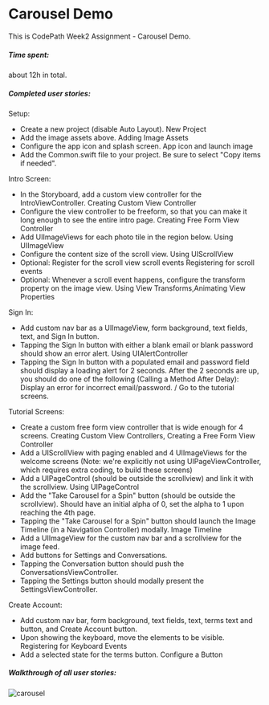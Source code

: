 # Carousel Demo

This is CodePath Week2 Assignment - Carousel Demo. 

##### Time spent: 
about 12h in total.

##### Completed user stories:
Setup:
- Create a new project (disable Auto Layout). New Project
- Add the image assets above. Adding Image Assets
- Configure the app icon and splash screen. App icon and launch image
- Add the Common.swift file to your project. Be sure to select "Copy items if needed".

Intro Screen:
- In the Storyboard, add a custom view controller for the IntroViewController. Creating Custom View Controller
- Configure the view controller to be freeform, so that you can make it long enough to see the entire intro page. Creating Free Form View Controller
- Add UIImageViews for each photo tile in the region below. Using UIImageView
- Configure the content size of the scroll view. Using UIScrollView
- Optional: Register for the scroll view scroll events Registering for scroll events
- Optional: Whenever a scroll event happens, configure the transform property on the image view. Using View Transforms,Animating View Properties

Sign In:
- Add custom nav bar as a UIImageView, form background, text fields, text, and Sign In button.
- Tapping the Sign In button with either a blank email or blank password should show an error alert. Using UIAlertController
- Tapping the Sign In button with a populated email and password field should display a loading alert for 2 seconds. After the 2 seconds are up, you should do one of the following (Calling a Method After Delay): Display an error for incorrect email/password. / Go to the tutorial screens.

Tutorial Screens:
- Create a custom free form view controller that is wide enough for 4 screens. Creating Custom View Controllers, Creating a Free Form View Controller
- Add a UIScrollView with paging enabled and 4 UIImageViews for the welcome screens (Note: we're explicitly not using UIPageViewController, which requires extra coding, to build these screens)
- Add a UIPageControl (should be outside the scrollview) and link it with the scrollview. Using UIPageControl
- Add the "Take Carousel for a Spin" button (should be outside the scrollview). Should have an initial alpha of 0, set the alpha to 1 upon reaching the 4th page.
- Tapping the "Take Carousel for a Spin" button should launch the Image Timeline (in a Navigation Controller) modally.
Image Timeline
- Add a UIImageView for the custom nav bar and a scrollview for the image feed.
- Add buttons for Settings and Conversations.
- Tapping the Conversation button should push the ConversationsViewController.
- Tapping the Settings button should modally present the SettingsViewController.

Create Account:
- Add custom nav bar, form background, text fields, text, terms text and button, and Create Account button.
- Upon showing the keyboard, move the elements to be visible. Registering for Keyboard Events
- Add a selected state for the terms button. Configure a Button


##### Walkthrough of all user stories:
![carousel](https://cloud.githubusercontent.com/assets/4413445/10157438/18536156-663f-11e5-9b99-4e7b028458b1.gif)
